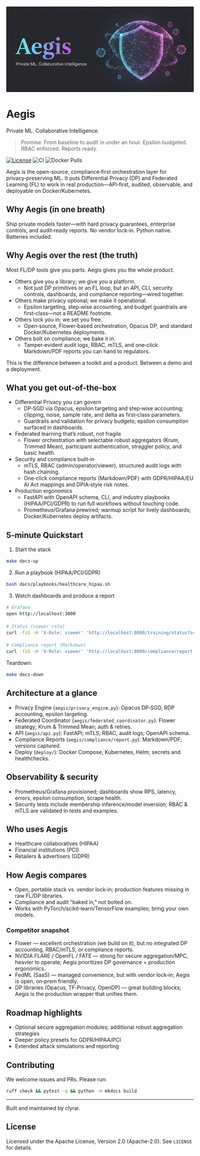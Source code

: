 <p align="center">
  <img src="docs/assets/brand/main.png" alt="Aegis – Private ML. Collaborative Intelligence." width="900" />
</p>

# Aegis
Private ML. Collaborative Intelligence.

> Promise: From baseline to audit in under an hour. Epsilon budgeted. RBAC enforced. Reports ready.

<!-- Badges: real links for License; CI and Docker are placeholders until wired -->
<p>
  <a href="LICENSE"><img alt="License" src="https://img.shields.io/badge/License-Apache%202.0-green.svg" /></a>
  <!-- TODO: Replace with real badge when CI is wired -->
  <img alt="CI" src="https://img.shields.io/badge/CI-passing-brightgreen.svg" />
  <!-- TODO: Replace with real Docker pulls badge after publishing image -->
  <img alt="Docker Pulls" src="https://img.shields.io/badge/Docker%20pulls-soon-blue.svg" />
  
</p>

Aegis is the open-source, compliance‑first orchestration layer for privacy‑preserving ML. It puts Differential Privacy (DP) and Federated Learning (FL) to work in real production—API‑first, audited, observable, and deployable on Docker/Kubernetes.

## Why Aegis (in one breath)
Ship private models faster—with hard privacy guarantees, enterprise controls, and audit‑ready reports. No vendor lock‑in. Python native. Batteries included.

## Why Aegis over the rest (the truth)
Most FL/DP tools give you parts. Aegis gives you the whole product.

- Others give you a library; we give you a platform.
  - Not just DP primitives or an FL loop, but an API, CLI, security controls, dashboards, and compliance reporting—wired together.
- Others make privacy optional; we make it operational.
  - Epsilon targeting, step‑wise accounting, and budget guardrails are first‑class—not a README footnote.
- Others lock you in; we set you free.
  - Open‑source, Flower‑based orchestration, Opacus DP, and standard Docker/Kubernetes deployments.
- Others bolt on compliance; we bake it in.
  - Tamper‑evident audit logs, RBAC, mTLS, and one‑click Markdown/PDF reports you can hand to regulators.

This is the difference between a toolkit and a product. Between a demo and a deployment.

## What you get out‑of‑the‑box
- Differential Privacy you can govern
  - DP‑SGD via Opacus, epsilon targeting and step‑wise accounting; clipping, noise, sample rate, and delta as first‑class parameters.
  - Guardrails and validation for privacy budgets; epsilon consumption surfaced in dashboards.
- Federated learning that’s robust, not fragile
  - Flower orchestration with selectable robust aggregators (Krum, Trimmed Mean), participant authentication, straggler policy, and basic health.
- Security and compliance built‑in
  - mTLS, RBAC (admin/operator/viewer), structured audit logs with hash chaining.
  - One‑click compliance reports (Markdown/PDF) with GDPR/HIPAA/EU AI Act mappings and DPIA‑style risk notes.
- Production ergonomics
  - FastAPI with OpenAPI schema, CLI, and industry playbooks (HIPAA/PCI/GDPR) to run full workflows without touching code.
  - Prometheus/Grafana prewired; warmup script for lively dashboards; Docker/Kubernetes deploy artifacts.

## 5‑minute Quickstart

1) Start the stack
```zsh
make docs-up
```

2) Run a playbook (HIPAA/PCI/GDPR)
```zsh
bash docs/playbooks/healthcare_hipaa.sh
```

3) Watch dashboards and produce a report
```zsh
# Grafana
open http://localhost:3000

# Status (viewer role)
curl -fsS -H 'X-Role: viewer' 'http://localhost:8000/training/status?session_id=hipaa_run' | jq .

# Compliance report (Markdown)
curl -fsS -H 'X-Role: viewer' 'http://localhost:8000/compliance/report' | jq -r .markdown > report.md
```

Teardown:
```zsh
make docs-down
```


## Architecture at a glance
- Privacy Engine (`aegis/privacy_engine.py`): Opacus DP‑SGD, RDP accounting, epsilon targeting.
- Federated Coordinator (`aegis/federated_coordinator.py`): Flower strategy; Krum & Trimmed Mean; auth & retries.
- API (`aegis/api.py`): FastAPI; mTLS, RBAC, audit logs; OpenAPI schema.
- Compliance Reports (`aegis/compliance/report.py`): Markdown/PDF; versions captured.
- Deploy (`deploy/`): Docker Compose, Kubernetes, Helm; secrets and healthchecks.

## Observability & security
- Prometheus/Grafana provisioned; dashboards show RPS, latency, errors, epsilon consumption, scrape health.
- Security tests include membership inference/model inversion; RBAC & mTLS are validated in tests and examples.

## Who uses Aegis
- Healthcare collaboratives (HIPAA)
- Financial institutions (PCI)
- Retailers & advertisers (GDPR)

## How Aegis compares
- Open, portable stack vs. vendor lock‑in; production features missing in raw FL/DP libraries.
- Compliance and audit “baked in,” not bolted on.
- Works with PyTorch/scikit‑learn/TensorFlow examples; bring your own models.

### Competitor snapshot
- Flower — excellent orchestration (we build on it), but no integrated DP accounting, RBAC/mTLS, or compliance reports.
- NVIDIA FLARE / OpenFL / FATE — strong for secure aggregation/MPC, heavier to operate; Aegis prioritizes DP governance + production ergonomics.
- FedML (SaaS) — managed convenience, but with vendor lock‑in; Aegis is open, on‑prem friendly.
- DP libraries (Opacus, TF‑Privacy, OpenDP) — great building blocks; Aegis is the production wrapper that unifies them.

## Roadmap highlights
- Optional secure aggregation modules; additional robust aggregation strategies
- Deeper policy presets for GDPR/HIPAA/PCI
- Extended attack simulations and reporting

## Contributing
We welcome issues and PRs. Please run:
```zsh
ruff check && pytest -q && python -m mkdocs build
```

---

Built and maintained by clyrai.

## License
Licensed under the Apache License, Version 2.0 (Apache-2.0). See `LICENSE` for details.



